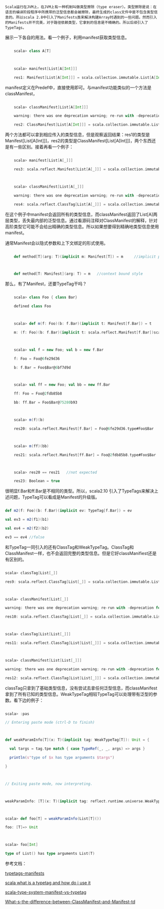 ﻿    Scala运行在JVM上，在JVM上有一种机制叫做类型擦除（type eraser）。类型擦除是说：在语言的编译阶段程序中所携带的泛型信息都会被擦除，最终生成的class文件中是不包含类型信息的。所以scala 2.8中引入了Manifests类来解决构建Array时遇到的一些问题。然而引入的Manifests并不完美，对于路径依赖类型，它拿到的信息是不精确的。所以后续引入了TypeTags。



展示一下各自的用法。看一个例子，利用manifest获取类型信息。

```scala

    scala> class A[T]

    

    scala> manifest[List[A[Int]]]

    res1: Manifest[List[A[Int]]] = scala.collection.immutable.List[A[Int]]

```



manifest定义在Predef中，直接使用即可。与manifest功能类似的一个方法是classManifest，

```scala    

    scala> classManifest[List[A[Int]]]

    warning: there was one deprecation warning; re-run with -deprecation for details

    res2: ClassManifest[List[A[Int]]] = scala.collection.immutable.List[A[Int]]

```



两个方法都可以拿到相应传入的类型信息，但是观察返回结果：res1的类型是Manifest[List[A[Int]]]，res2的类型是ClassManifest[List[A[Int]]]，两个东西还是有一些区别。接着再看一个例子：

```scala

    scala> manifest[List[A[_]]]

    res3: scala.reflect.Manifest[List[A[_]]] = scala.collection.immutable.List[A[_ <: Any]]



    scala> classManifest[List[A[_]]]

    warning: there was one deprecation warning; re-run with -deprecation for details

    res4: scala.reflect.ClassTag[List[A[_]]] = scala.collection.immutable.List[A[<?>]]

```



在这个例子中manifest会返回所有的类型信息，而classManifest返回了List[A]两层类型，丢失最内部的泛型信息。通过看源码注释对ClassManifest的解释，针对高阶类型它可能不会给出精确的类型信息。所以如果想要得到精确地类型信息使用manifest。



通常Manifest会以隐式参数和上下文绑定的形式使用。

```scala

    def method[T](arg: T)(implicit m: Manifest[T]) = m     //implicit parameter



    def method[T: Manifest](arg: T) = m   //context bound style

```



那么，有了Manifest，还要TypeTag干吗？

```scala

    scala> class Foo { class Bar}

    defined class Foo



    scala> def m(f: Foo)(b: f.Bar)(implicit t: Manifest[f.Bar]) = t

    m: (f: Foo)(b: f.Bar)(implicit t: scala.reflect.Manifest[f.Bar])scala.reflect.Manifest[f.Bar]



    scala> val f = new Foo; val b = new f.Bar

    f: Foo = Foo@6fe29d36

    b: f.Bar = Foo$Bar@6bf7d9d



    scala> val ff = new Foo; val bb = new ff.Bar

    ff: Foo = Foo@2fdb85b8

    bb: ff.Bar = Foo$Bar@75280b93



    scala> m(f)(b)

    res20: scala.reflect.Manifest[f.Bar] = Foo@6fe29d36.type#Foo$Bar



    scala> m(ff)(bb)

    res21: scala.reflect.Manifest[ff.Bar] = Foo@2fdb85b8.type#Foo$Bar



    scala> res20 == res21   //not expected

    res23: Boolean = true

```    

很明显f.Bar和ff.Bar是不相同的类型。所以，scala2.10 引入了TypeTags来解决上述问题，TypeTag可以看成是Manifest的升级版。

```scala

def m2(f: Foo)(b: f.Bar)(implicit ev: TypeTag[f.Bar]) = ev

val ev3 = m2(f1)(b1)

val ev4 = m2(f2)(b2)

ev3 == ev4 //false

```

和TypeTag一同引入的还有ClassTag和WeakTypeTag。ClassTag和ClassManifest一样，也不会返回完整的类型信息。但是它好classManifiest还是有区别的。

```scala

scala> classTag[List[_]]

res9: scala.reflect.ClassTag[List[_]] = scala.collection.immutable.List



scala> classManifest[List[_]]

warning: there was one deprecation warning; re-run with -deprecation for details

res10: scala.reflect.ClassTag[List[_]] = scala.collection.immutable.List[<?>]



scala> classTag[List[List[_]]]

res11: scala.reflect.ClassTag[List[List[_]]] = scala.collection.immutable.List



scala> classManifest[List[List[_]]]

warning: there was one deprecation warning; re-run with -deprecation for details

res12: scala.reflect.ClassTag[List[List[_]]] = scala.collection.immutable.List[scala.collection.immutable.List[<?>]]

```

classTag只拿到了基础类型信息，没有尝试去拿任何泛型信息，而classManifest拿到了所有已知的类型信息。WeakTypeTag相较TypeTag可以处理带有泛型的参数。看下边的例子：

```scala

scala> :pas

// Entering paste mode (ctrl-D to finish)



def weakParamInfo[T](x: T)(implicit tag: WeakTypeTag[T]): Unit = {

  val targs = tag.tpe match { case TypeRef(_, _, args) => args }

  println(s"type of $x has type arguments $targs")

}



// Exiting paste mode, now interpreting.



weakParamInfo: [T](x: T)(implicit tag: reflect.runtime.universe.WeakTypeTag[T])Unit



scala> def foo[T] = weakParamInfo(List[T]())

foo: [T]=> Unit



scala> foo[Int]

type of List() has type arguments List(T)

```



参考文档：

[typetags-manifests](http://docs.scala-lang.org/overviews/reflection/typetags-manifests.html)

[scala what is a typetag and how do i use it](http://stackoverflow.com/questions/12218641/scala-what-is-a-typetag-and-how-do-i-use-it#)

[scala-type-system-manifest-vs-typetag](http://hongjiang.info/scala-type-system-manifest-vs-typetag/)

[What-s-the-difference-between-ClassManifest-and-Manifest-td](http://scala-programming-language.1934581.n4.nabble.com/What-s-the-difference-between-ClassManifest-and-Manifest-td2125122.html)















